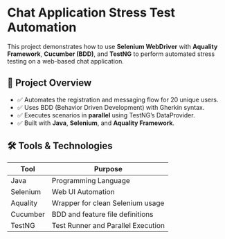 # Chat Application Stress Test Automation

This project demonstrates how to use **Selenium WebDriver** with **Aquality Framework**, **Cucumber (BDD)**, and **TestNG** to perform automated stress testing on a web-based chat application.

## 🚀 Project Overview

- ✅ Automates the registration and messaging flow for 20 unique users.
- ✅ Uses BDD (Behavior Driven Development) with Gherkin syntax.
- ✅ Executes scenarios in **parallel** using TestNG’s DataProvider.
- ✅ Built with **Java**, **Selenium**, and **Aquality Framework**.

## 🛠️ Tools & Technologies

| Tool          | Purpose                            |
|---------------|------------------------------------|
| Java          | Programming Language               |
| Selenium      | Web UI Automation                  |
| Aquality      | Wrapper for clean Selenium usage   |
| Cucumber      | BDD and feature file definitions   |
| TestNG        | Test Runner and Parallel Execution |

